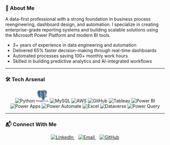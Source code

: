 ### 🧠 About Me

A data-first professional with a strong foundation in business process reengineering, dashboard design, and automation. I specialize in creating enterprise-grade reporting systems and building scalable solutions using the Microsoft Power Platform and modern BI tools.

- 3+ years of experience in data engineering and automation  
- Delivered 65% faster decision-making through real-time dashboards  
- Automated processes saving 100+ monthly work hours  
- Skilled in building predictive analytics and AI-integrated workflows  

---

### 🛠 Tech Arsenal

<p align="center">
  <img src="https://techstack-generator.vercel.app/python-icon.svg" alt="Python" width="40"/>
  <img src="https://raw.githubusercontent.com/devicons/devicon/master/icons/postgresql/postgresql-original-wordmark.svg" alt="PostgreSQL" width="40"/>
  <img src="https://techstack-generator.vercel.app/mysql-icon.svg" alt="MySQL" width="40"/>
  <img src="https://techstack-generator.vercel.app/aws-icon.svg" alt="AWS" width="40"/>
  <img src="https://techstack-generator.vercel.app/github-icon.svg" alt="GitHub" width="40"/>
  <img src="https://cdn.worldvectorlogo.com/logos/tableau-software.svg" alt="Tableau" width="40"/>
  <img src="https://raw.githubusercontent.com/microsoft/PowerBI-Icons/main/SVG/Power-BI.svg" alt="Power BI" width="40"/>
  <img src="https://raw.githubusercontent.com/microsoft/PowerBI-Icons/main/SVG/Power-Apps.svg" alt="Power Apps" width="40"/>
  <img src="https://raw.githubusercontent.com/microsoft/PowerBI-Icons/main/SVG/Power-Automate.svg" alt="Power Automate" width="40"/>
  <img src="https://upload.wikimedia.org/wikipedia/commons/3/34/Microsoft_Office_Excel_%282019%E2%80%93present%29.svg" alt="Excel" width="40"/>
  <img src="https://raw.githubusercontent.com/microsoft/PowerBI-Icons/main/SVG/Dataverse.svg" alt="Dataverse" width="40"/>
  <img src="https://raw.githubusercontent.com/microsoft/PowerBI-Icons/main/SVG/Power-Query-Colored.svg" alt="Power Query" width="40"/>
</p>

---

### 📬 Connect With Me

<p align="center">
  <a href="https://www.linkedin.com/in/balasubramanianpg2022/" target="_blank">
    <img src="https://cdn-icons-png.flaticon.com/512/174/174857.png" alt="LinkedIn" width="35" />
  </a>
  &nbsp;&nbsp;
  <a href="mailto:balasubramanyan18@gmail.com" target="_blank">
    <img src="https://cdn-icons-png.flaticon.com/512/732/732200.png" alt="Email" width="35" />
  </a>
  &nbsp;&nbsp;
  <a href="https://github.com/balasubramanianpg" target="_blank">
    <img src="https://cdn-icons-png.flaticon.com/512/25/25231.png" alt="GitHub" width="35" />
  </a>
</p>
